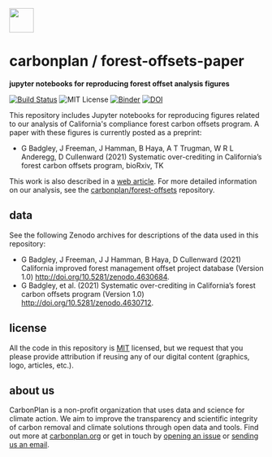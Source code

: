 <img
  src="https://carbonplan-assets.s3.amazonaws.com/monogram/dark-small.png"
  height="48"
/>

# carbonplan / forest-offsets-paper

**jupyter notebooks for reproducing forest offset analysis figures**

[![Build Status]][actions]
![MIT License][]
[![Binder](https://mybinder.org/badge_logo.svg)](https://mybinder.org/v2/gh/carbonplan/forrest-offsets-paper/main?urlpath=lab)
[![DOI](https://zenodo.org/badge/DOI/10.5281/zenodo.4631227.svg)](https://doi.org/10.5281/zenodo.4631227)

[github-badge]: https://badgen.net/badge/-/github?icon=github&label
[build status]: https://github.com/carbonplan/forest-offsets-paper/actions/workflows/main.yaml/badge.svg
[actions]: https://github.com/carbonplan/forest-offsets-paper/actions/workflows/main.yaml
[mit license]: https://badgen.net/badge/license/MIT/blue

This repository includes Jupyter notebooks for reproducing figures related to our analysis of California's compliance forest carbon offsets program. A paper with these figures is currently posted as a preprint:

- G Badgley, J Freeman, J Hamman, B Haya, A T Trugman, W R L Anderegg, D Cullenward (2021) Systematic over-crediting in California’s forest carbon offsets program, bioRxiv, TK

This work is also described in a [web article](https://carbonplan.org/research/forest-offsets-explainer). For more detailed information on our analysis, see the [carbonplan/forest-offsets](https://github.com/carbonplan/forest-offsets-paper) repository.

## data

See the following Zenodo archives for descriptions of the data used in this repository:

- G Badgley, J Freeman, J J Hamman, B Haya, D Cullenward (2021) California improved forest management offset project database (Version 1.0) http://doi.org/10.5281/zenodo.4630684.
- G Badgley, et al. (2021) Systematic over-crediting in California’s forest carbon offsets program (Version 1.0) http://doi.org/10.5281/zenodo.4630712.

## license

All the code in this repository is [MIT](https://choosealicense.com/licenses/mit/) licensed, but we request that you please provide attribution if reusing any of our digital content (graphics, logo, articles, etc.).

## about us

CarbonPlan is a non-profit organization that uses data and science for climate action. We aim to improve the transparency and scientific integrity of carbon removal and climate solutions through open data and tools. Find out more at [carbonplan.org](https://carbonplan.org/) or get in touch by [opening an issue](https://github.com/carbonplan/forest-offsets-paper/issues/new) or [sending us an email](mailto:hello@carbonplan.org).
